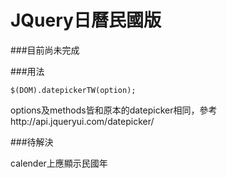JQuery日曆民國版
==================

###目前尚未完成

###用法

`$(DOM).datepickerTW(option);`

options及methods皆和原本的datepicker相同，參考http://api.jqueryui.com/datepicker/

###待解決

calender上應顯示民國年
